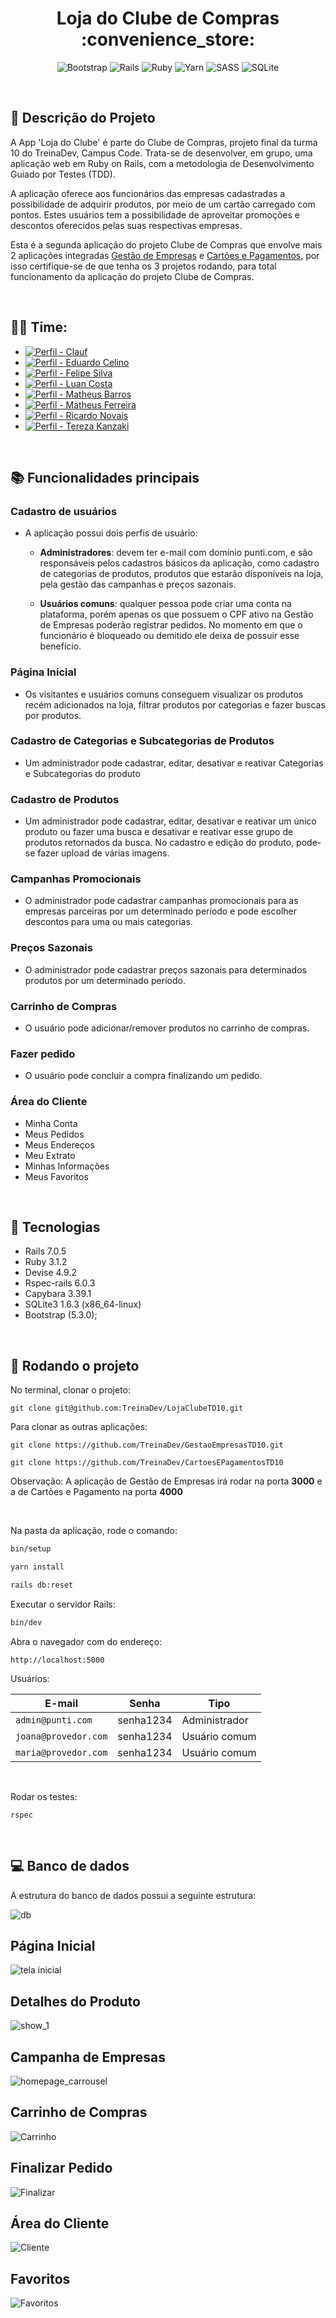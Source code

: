 <h1 align="center">Loja do Clube de Compras :convenience_store:</h1>

<div align="center">

![Bootstrap](https://img.shields.io/badge/bootstrap-%238511FA.svg?style=for-the-badge&logo=bootstrap&logoColor=white)
![Rails](https://img.shields.io/badge/rails-%23CC0000.svg?style=for-the-badge&logo=ruby-on-rails&logoColor=white)
![Ruby](https://img.shields.io/badge/ruby-%23CC342D.svg?style=for-the-badge&logo=ruby&logoColor=white)
![Yarn](https://img.shields.io/badge/yarn-%232C8EBB.svg?style=for-the-badge&logo=yarn&logoColor=white)
![SASS](https://img.shields.io/badge/SASS-hotpink.svg?style=for-the-badge&logo=SASS&logoColor=white)
![SQLite](https://img.shields.io/badge/sqlite-%2307405e.svg?style=for-the-badge&logo=sqlite&logoColor=white)

</div >

<br />

## :memo: Descrição do Projeto

A App 'Loja do Clube' é parte do Clube de Compras, projeto final da turma 10 do TreinaDev, Campus Code. Trata-se de desenvolver, em grupo, uma aplicação web em Ruby on Rails, com a metodologia de Desenvolvimento Guiado por Testes (TDD).

A aplicação oferece aos funcionários das empresas cadastradas a possibilidade de adquirir produtos, por meio de um cartão carregado com pontos. Estes usuários tem a possibilidade de aproveitar promoções e descontos oferecidos pelas suas respectivas empresas.

Esta é a segunda aplicação do projeto Clube de Compras que envolve mais 2 aplicações integradas [Gestão de Empresas](https://github.com/TreinaDev/GestaoEmpresasTD10) e [Cartões e Pagamentos](https://github.com/TreinaDev/CartoesEPagamentosTD10), por isso certifique-se de que tenha os 3 projetos rodando, para total funcionamento da aplicação do projeto Clube de Compras.

<br />

## :technologist: Time:

- [![Perfil - Clauf](https://img.shields.io/badge/Perfil-Clauf-2ea44f)](https://github.com/ClaufSS)
- [![Perfil - Eduardo Celino](https://img.shields.io/badge/Perfil-Eduardo_Celino-2ea44f)](https://github.com/ehcelino)
- [![Perfil - Felipe Silva](https://img.shields.io/badge/Perfil-Felipe_Silva-2ea44f)](https://github.com/felipel7)
- [![Perfil - Luan Costa](https://img.shields.io/badge/Perfil-Luan_Costa-2ea44f)](https://github.com/tbkanzaki)
- [![Perfil - Matheus Barros](https://img.shields.io/badge/Perfil-Matheus_Barros-2ea44f)](https://github.com/MatheusOB21)
- [![Perfil - Matheus Ferreira](https://img.shields.io/badge/Perfil-Matheus_Ferreira-2ea44f)](https://github.com/MatFerreira)
- [![Perfil - Ricardo Novais](https://img.shields.io/badge/Perfil-Ricardo_Novais-2ea44f)](https://github.com/Ricardonovais1)
- [![Perfil - Tereza Kanzaki](https://img.shields.io/badge/Perfil-Tereza_Kanzaki-2ea44f)](https://github.com/tbkanzaki)

<br />

## :books: Funcionalidades principais

### Cadastro de usuários

- A aplicação possui dois perfis de usuário:

  - **Administradores**: devem ter e-mail com domínio punti.com, e são responsáveis pelos cadastros básicos da aplicação, como cadastro de categorias de produtos, produtos que estarão disponíveis na loja, pela gestão das campanhas e preços sazonais.

  - **Usuários comuns**: qualquer pessoa pode criar uma conta na plataforma, porém apenas os que possuem o CPF ativo na Gestão de Empresas poderão registrar pedidos. No momento em que o funcionário é bloqueado ou demitido ele deixa de possuir esse benefício.

### Página Inicial

- Os visitantes e usuários comuns conseguem visualizar os produtos recém adicionados na loja, filtrar produtos por categorias e fazer buscas por produtos.

### Cadastro de Categorias e Subcategorias de Produtos

- Um administrador pode cadastrar, editar, desativar e reativar Categorias e Subcategorias do produto

### Cadastro de Produtos

- Um administrador pode cadastrar, editar, desativar e reativar um único produto ou fazer uma busca e desativar e reativar esse grupo de produtos retornados da busca. No cadastro e edição do produto, pode-se fazer upload de várias imagens.

### Campanhas Promocionais

- O administrador pode cadastrar campanhas promocionais para as empresas parceiras por um determinado período e pode escolher descontos para uma ou mais categorias.

### Preços Sazonais

- O administrador pode cadastrar preços sazonais para determinados produtos por um determinado período.

### Carrinho de Compras

- O usuário pode adicionar/remover produtos no carrinho de compras.

### Fazer pedido

- O usuário pode concluir a compra finalizando um pedido.

### Área do Cliente

- Minha Conta
- Meus Pedidos
- Meus Endereços
- Meu Extrato
- Minhas Informações
- Meus Favoritos

<br />

## :wrench: Tecnologias

- Rails 7.0.5
- Ruby 3.1.2
- Devise 4.9.2
- Rspec-rails 6.0.3
- Capybara 3.39.1
- SQLite3 1.6.3 (x86_64-linux)
- Bootstrap (5.3.0);

<br />

## :rocket: Rodando o projeto

No terminal, clonar o projeto:

```
git clone git@github.com:TreinaDev/LojaClubeTD10.git
```

Para clonar as outras aplicações:

```
git clone https://github.com/TreinaDev/GestaoEmpresasTD10.git
```

```
git clone https://github.com/TreinaDev/CartoesEPagamentosTD10
```

Observação: A aplicação de Gestão de Empresas irá rodar na porta **3000** e a de Cartões e Pagamento na porta **4000**

<br />

Na pasta da aplicação, rode o comando:

```bash
bin/setup
```

```bash
yarn install
```

```bash
rails db:reset
```

Executar o servidor Rails:

```bash
bin/dev
```

Abra o navegador com do endereço:

```
http://localhost:5000
```

Usuários:

| E-mail               | Senha     | Tipo          |
| -------------------- | --------- | ------------- |
| `admin@punti.com`    | senha1234 | Administrador |
| `joana@provedor.com` | senha1234 | Usuário comum |
| `maria@provedor.com` | senha1234 | Usuário comum |

<br />

Rodar os testes:

```
rspec
```

<br />

## :computer: Banco de dados

A estrutura do banco de dados possui a seguinte estrutura:

![db](app/assets/images/Diagramas_Loja_do_clube.png)

## Página Inicial

![tela inicial](https://github.com/TreinaDev/LojaClubeTD10/assets/92684440/e5c5b662-66ca-4d85-8d06-02a821825eae)

## Detalhes do Produto

![show_1](https://github.com/TreinaDev/LojaClubeTD10/assets/92684440/8e72a0ce-1758-4238-8100-1653962f0433)

## Campanha de Empresas

![homepage_carrousel](https://github.com/TreinaDev/LojaClubeTD10/assets/92684440/f581ac95-bf8d-48fb-ba47-85863cc29e63)

## Carrinho de Compras

![Carrinho](app/assets/images/Carrinho.png)

## Finalizar Pedido

![Finalizar](app/assets/images/Finalizar.png)

## Área do Cliente

![Cliente](app/assets/images/area-do-cliente.png)

## Favoritos

![Favoritos](app/assets/images/favoritos.png)
